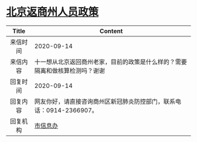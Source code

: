 # <a href="http://www.shangluo.gov.cn/zmhd/ldxxxx.jsp?urltype=leadermail.LeaderMailContentUrl&wbtreeid=1112&leadermailid=6447">北京返商州人员政策</a>
| Title |                      Content                       |
|:-----:|----------------------------------------------------|
| 来信时间  | 2020-09-14                                         |
| 来信内容  | 十一想从北京返回商州老家，目前的政策是什么样的？需要隔离和做核算检测吗？谢谢             |
| 回复时间  | 2020-09-14                                         |
| 回复内容  | 网友你好，请直接咨询商州区新冠肺炎防控部门，联系电话：0914-2366907。           |
| 回复机构  | <a href="../../category/agencies/市信息办.md">市信息办</a> |